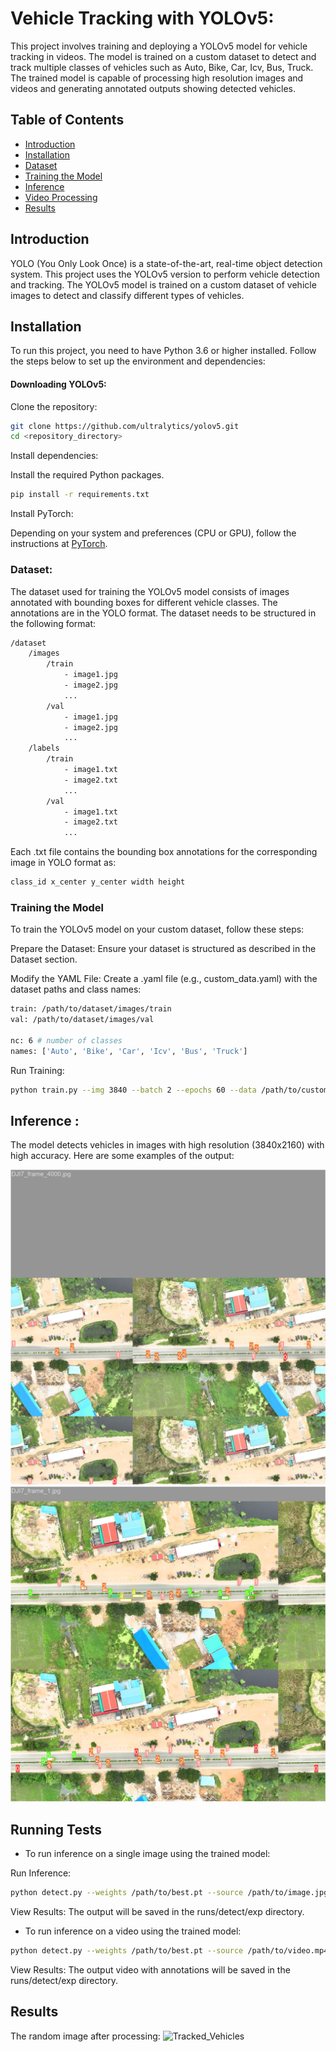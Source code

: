 
# Vehicle Tracking with YOLOv5:

This project involves training and deploying a YOLOv5 model for vehicle tracking in videos. The model is trained on a custom dataset to detect and track multiple classes of vehicles such as Auto, Bike, Car, Icv, Bus, Truck. The trained model is capable of processing high resolution images and videos and generating annotated outputs showing detected vehicles.

## Table of Contents
- [Introduction](#intro)
- [Installation](#installation)
- [Dataset](#dataset)
- [Training the Model](#training)
- [Inference](#inference)
- [Video Processing](#video-processing)
- [Results](#results)




## Introduction

YOLO (You Only Look Once) is a state-of-the-art, real-time object detection system. This project uses the YOLOv5 version to perform vehicle detection and tracking. The YOLOv5 model is trained on a custom dataset of vehicle images to detect and classify different types of vehicles.
## Installation

To run this project, you need to have Python 3.6 or higher installed. Follow the steps below to set up the environment and dependencies:

#### Downloading YOLOv5:


Clone the repository:

```bash
git clone https://github.com/ultralytics/yolov5.git
cd <repository_directory>
```
Install dependencies:

Install the required Python packages.
```bash
pip install -r requirements.txt
```
Install PyTorch:

Depending on your system and preferences (CPU or GPU), follow the instructions at [PyTorch]().



### Dataset:

The dataset used for training the YOLOv5 model consists of images annotated with bounding boxes for different vehicle classes. The annotations are in the YOLO format. The dataset needs to be structured in the following format:

```bash
/dataset
    /images
        /train
            - image1.jpg
            - image2.jpg
            ...
        /val
            - image1.jpg
            - image2.jpg
            ...
    /labels
        /train
            - image1.txt
            - image2.txt
            ...
        /val
            - image1.txt
            - image2.txt
            ...
```

Each .txt file contains the bounding box annotations for the corresponding image in YOLO format as:

```bash
class_id x_center y_center width height
```



### Training the Model

To train the YOLOv5 model on your custom dataset, follow these steps:

Prepare the Dataset:
Ensure your dataset is structured as described in the Dataset section.

Modify the YAML File:
Create a .yaml file (e.g., custom_data.yaml) with the dataset paths and class names:

```bash
train: /path/to/dataset/images/train
val: /path/to/dataset/images/val

nc: 6 # number of classes
names: ['Auto', 'Bike', 'Car', 'Icv', 'Bus', 'Truck']
```

Run Training:
```bash
python train.py --img 3840 --batch 2 --epochs 60 --data /path/to/custom_data.yaml --weights yolov5s.pt --cache
```


## Inference :

The model detects vehicles in images with high resolution (3840x2160) with high accuracy. Here are some examples of the output:

![TrainingData](NewFolder/train_batch0.jpg)
![TrainingData](NewFolder/train_batch2.jpg)


## Running Tests


- To run inference on a single image using the trained model:

Run Inference:

```bash
python detect.py --weights /path/to/best.pt --source /path/to/image.jpg --img 3840 --conf 0.25
```
View Results:
The output will be saved in the runs/detect/exp directory.




- To run inference on a video using the trained model:
```bash
python detect.py --weights /path/to/best.pt --source /path/to/video.mp4 --img 640 --conf 0.25
```

View Results:
The output video with annotations will be saved in the runs/detect/exp directory.


## Results
The random image after processing:
![Tracked_Vehicles](newFolder/checking.png)
